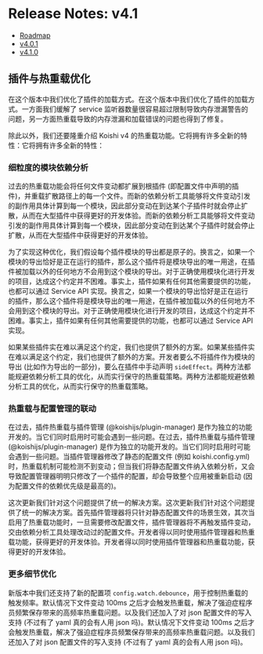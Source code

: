# Release Notes: v4.1

- [Roadmap](https://github.com/koishijs/koishi/issues/472)
- [v4.0.1](https://github.com/koishijs/koishi/releases/tag/4.0.1)
- [v4.1.0](https://github.com/koishijs/koishi/releases/tag/4.1.0)

## 插件与热重载优化

在这个版本中我们优化了插件的加载方式。在这个版本中我们优化了插件的加载方式。一方面我们缓解了 service 监听器数量很容易超过限制导致内存泄漏警告的问题，另一方面热重载导致的内存泄漏和加载错误的问题也得到了修复。

除此以外，我们还要隆重介绍 Koishi v4 的热重载功能。它将拥有许多全新的特性：它将拥有许多全新的特性：

### 细粒度的模块依赖分析

过去的热重载功能会将任何文件变动都扩展到根插件 (即配置文件中声明的插件)，并重载扩散路径上的每一个文件。而新的依赖分析工具能够将文件变动引发的副作用具体计算到每一个模块，因此部分变动在到达某个子插件时就会停止扩散，从而在大型插件中获得更好的开发体验。而新的依赖分析工具能够将文件变动引发的副作用具体计算到每一个模块，因此部分变动在到达某个子插件时就会停止扩散，从而在大型插件中获得更好的开发体验。

为了实现这种优化，我们假设每个插件模块的导出都是原子的。换言之，如果一个模块的导出恰好是正在运行的插件，那么这个插件将是模块导出的唯一用途，在插件被加载以外的任何地方不会用到这个模块的导出。对于正确使用模块化进行开发的项目，达成这个约定并不困难。事实上，插件如果有任何其他需要提供的功能，也都可以通过 Service API 实现。换言之，如果一个模块的导出恰好是正在运行的插件，那么这个插件将是模块导出的唯一用途，在插件被加载以外的任何地方不会用到这个模块的导出。对于正确使用模块化进行开发的项目，达成这个约定并不困难。事实上，插件如果有任何其他需要提供的功能，也都可以通过 Service API 实现。

如果某些插件实在难以满足这个约定，我们也提供了额外的方案。如果某些插件实在难以满足这个约定，我们也提供了额外的方案。开发者要么不将插件作为模块的导出 (比如作为导出的一部分)，要么在插件中手动声明 `sideEffect`。两种方法都能规避依赖分析工具的优化，从而实行保守的热重载策略。两种方法都能规避依赖分析工具的优化，从而实行保守的热重载策略。

### 热重载与配置管理的联动

在过去，插件热重载与插件管理 (@koishijs/plugin-manager) 是作为独立的功能开发的。当它们同时启用时可能会遇到一些问题。在过去，插件热重载与插件管理 (@koishijs/plugin-manager) 是作为独立的功能开发的。当它们同时启用时可能会遇到一些问题。当插件管理器修改了静态的配置文件 (例如 koishi.config.yml) 时，热重载机制可能检测不到变动；但当我们将静态配置文件纳入依赖分析，又会导致配置管理器明明只修改了一个插件的配置，却会导致整个应用被重新启动 (因为配置文件的依赖优先级是最高的)。

这次更新我们针对这个问题提供了统一的解决方案。这次更新我们针对这个问题提供了统一的解决方案。首先插件管理器将只针对静态配置文件的场景生效，其次当启用了热重载功能时，一旦需要修改配置文件，插件管理器将不再触发插件变动，交由依赖分析工具处理改动过的配置文件。开发者得以同时使用插件管理器和热重载功能，获得更好的开发体验。开发者得以同时使用插件管理器和热重载功能，获得更好的开发体验。

### 更多细节优化

新版本中我们还支持了新的配置项 `config.watch.debounce`，用于控制热重载的触发频率。默认情况下文件变动 100ms 之后才会触发热重载，解决了强迫症程序员频繁保存带来的高频率热重载问题。以及我们还加入了对 json 配置文件的写入支持 (不过有了 yaml 真的会有人用 json 吗)。默认情况下文件变动 100ms 之后才会触发热重载，解决了强迫症程序员频繁保存带来的高频率热重载问题。以及我们还加入了对 json 配置文件的写入支持 (不过有了 yaml 真的会有人用 json 吗)。
